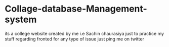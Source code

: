 # Collage-database-Management-system
its a college website created by me i.e Sachin chaurasiya just to practice my stuff regarding fronted for any type of issue just ping me on twitter
